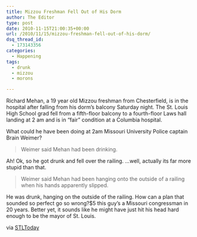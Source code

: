 ```yaml
---
title: Mizzou Freshman Fell Out of His Dorm
author: The Editor
type: post
date: 2010-11-15T21:00:35+00:00
url: /2010/11/15/mizzou-freshman-fell-out-of-his-dorm/
dsq_thread_id:
  - 173143356
categories:
  - Happening
tags:
  - drunk
  - mizzou
  - morons

---
```

Richard Mehan, a 19 year old Mizzou freshman from Chesterfield, is in the hospital after falling from his dorm&#8217;s balcony Saturday night. The St. Louis High School grad fell from a fifth-floor balcony to a fourth-floor Laws hall landing at 2 am and is in &#8220;fair&#8221; condition at a Columbia hospital.

What could he have been doing at 2am Missouri University Police captain Brain Weimer?

> Weimer said Mehan had been drinking.

Ah! Ok, so he got drunk and fell over the railing. &#8230;well, actually its far more stupid than that.

> Weimer said Mehan had been hanging onto the outside of a railing when his hands apparently slipped.

He was drunk, hanging on the outside of the railing. How can a plan that sounded so perfect go so wrong?$5 this guy&#8217;s a Missouri congressman in 20 years. Better yet, it sounds like he might have just hit his head hard enough to be the mayor of St. Louis.

via <a href="http://www.stltoday.com/news/local/metro/article_47c0f1b6-f023-11df-b060-00127992bc8b.html?mode=story" target="_blank">STLToday</a>